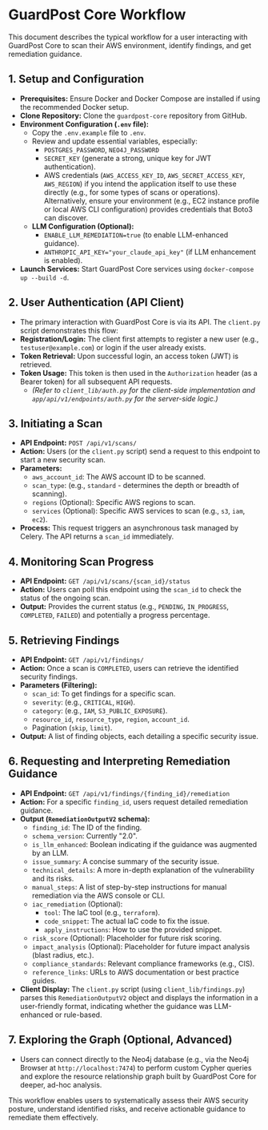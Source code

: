 # GuardPost Core Workflow

This document describes the typical workflow for a user interacting with GuardPost Core to scan their AWS environment, identify findings, and get remediation guidance.

## 1. Setup and Configuration

*   **Prerequisites:** Ensure Docker and Docker Compose are installed if using the recommended Docker setup.
*   **Clone Repository:** Clone the `guardpost-core` repository from GitHub.
*   **Environment Configuration (`.env` file):**
    *   Copy the `.env.example` file to `.env`.
    *   Review and update essential variables, especially:
        *   `POSTGRES_PASSWORD`, `NEO4J_PASSWORD`
        *   `SECRET_KEY` (generate a strong, unique key for JWT authentication).
        *   AWS credentials (`AWS_ACCESS_KEY_ID`, `AWS_SECRET_ACCESS_KEY`, `AWS_REGION`) if you intend the application itself to use these directly (e.g., for some types of scans or operations). Alternatively, ensure your environment (e.g., EC2 instance profile or local AWS CLI configuration) provides credentials that Boto3 can discover.
    *   **LLM Configuration (Optional):**
        *   `ENABLE_LLM_REMEDIATION=true` (to enable LLM-enhanced guidance).
        *   `ANTHROPIC_API_KEY="your_claude_api_key"` (if LLM enhancement is enabled).
*   **Launch Services:** Start GuardPost Core services using `docker-compose up --build -d`.

## 2. User Authentication (API Client)

*   The primary interaction with GuardPost Core is via its API.
The `client.py` script demonstrates this flow:
*   **Registration/Login:** The client first attempts to register a new user (e.g., `testuser@example.com`) or login if the user already exists.
*   **Token Retrieval:** Upon successful login, an access token (JWT) is retrieved.
*   **Token Usage:** This token is then used in the `Authorization` header (as a Bearer token) for all subsequent API requests.
    *   *(Refer to `client_lib/auth.py` for the client-side implementation and `app/api/v1/endpoints/auth.py` for the server-side logic.)*

## 3. Initiating a Scan

*   **API Endpoint:** `POST /api/v1/scans/`
*   **Action:** Users (or the `client.py` script) send a request to this endpoint to start a new security scan.
*   **Parameters:**
    *   `aws_account_id`: The AWS account ID to be scanned.
    *   `scan_type`: (e.g., `standard` - determines the depth or breadth of scanning).
    *   `regions` (Optional): Specific AWS regions to scan.
    *   `services` (Optional): Specific AWS services to scan (e.g., `s3`, `iam`, `ec2`).
*   **Process:** This request triggers an asynchronous task managed by Celery. The API returns a `scan_id` immediately.

## 4. Monitoring Scan Progress

*   **API Endpoint:** `GET /api/v1/scans/{scan_id}/status`
*   **Action:** Users can poll this endpoint using the `scan_id` to check the status of the ongoing scan.
*   **Output:** Provides the current status (e.g., `PENDING`, `IN_PROGRESS`, `COMPLETED`, `FAILED`) and potentially a progress percentage.

## 5. Retrieving Findings

*   **API Endpoint:** `GET /api/v1/findings/`
*   **Action:** Once a scan is `COMPLETED`, users can retrieve the identified security findings.
*   **Parameters (Filtering):**
    *   `scan_id`: To get findings for a specific scan.
    *   `severity`: (e.g., `CRITICAL`, `HIGH`).
    *   `category`: (e.g., `IAM`, `S3_PUBLIC_EXPOSURE`).
    *   `resource_id`, `resource_type`, `region`, `account_id`.
    *   Pagination (`skip`, `limit`).
*   **Output:** A list of finding objects, each detailing a specific security issue.

## 6. Requesting and Interpreting Remediation Guidance

*   **API Endpoint:** `GET /api/v1/findings/{finding_id}/remediation`
*   **Action:** For a specific `finding_id`, users request detailed remediation guidance.
*   **Output (`RemediationOutputV2` schema):**
    *   `finding_id`: The ID of the finding.
    *   `schema_version`: Currently "2.0".
    *   `is_llm_enhanced`: Boolean indicating if the guidance was augmented by an LLM.
    *   `issue_summary`: A concise summary of the security issue.
    *   `technical_details`: A more in-depth explanation of the vulnerability and its risks.
    *   `manual_steps`: A list of step-by-step instructions for manual remediation via the AWS console or CLI.
    *   `iac_remediation` (Optional):
        *   `tool`: The IaC tool (e.g., `terraform`).
        *   `code_snippet`: The actual IaC code to fix the issue.
        *   `apply_instructions`: How to use the provided snippet.
    *   `risk_score` (Optional): Placeholder for future risk scoring.
    *   `impact_analysis` (Optional): Placeholder for future impact analysis (blast radius, etc.).
    *   `compliance_standards`: Relevant compliance frameworks (e.g., CIS).
    *   `reference_links`: URLs to AWS documentation or best practice guides.
*   **Client Display:** The `client.py` script (using `client_lib/findings.py`) parses this `RemediationOutputV2` object and displays the information in a user-friendly format, indicating whether the guidance was LLM-enhanced or rule-based.

## 7. Exploring the Graph (Optional, Advanced)

*   Users can connect directly to the Neo4j database (e.g., via the Neo4j Browser at `http://localhost:7474`) to perform custom Cypher queries and explore the resource relationship graph built by GuardPost Core for deeper, ad-hoc analysis.

This workflow enables users to systematically assess their AWS security posture, understand identified risks, and receive actionable guidance to remediate them effectively. 